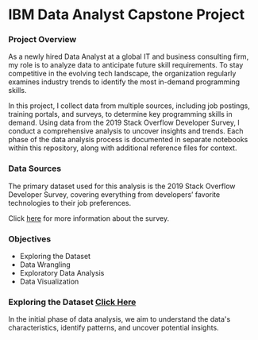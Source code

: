# IBM Data Analyst Capstone Project

### Project Overview

As a newly hired Data Analyst at a global IT and business consulting firm, my role is to analyze data to anticipate future skill requirements. To stay competitive in the evolving tech landscape, the organization regularly examines industry trends to identify the most in-demand programming skills.

In this project, I collect data from multiple sources, including job postings, training portals, and surveys, to determine key programming skills in demand. Using data from the 2019 Stack Overflow Developer Survey, I conduct a comprehensive analysis to uncover insights and trends.
Each phase of the data analysis process is documented in separate notebooks within this repository, along with additional reference files for context.

### Data Sources

The primary dataset used for this analysis is the 2019 Stack Overflow Developer Survey, covering everything from developers’ favorite technologies to their job preferences.

Click [here](https://survey.stackoverflow.co/2019) for more information about the survey.

### Objectives

- Exploring the Dataset
- Data Wrangling
- Exploratory Data Analysis
- Data Visualization

### Exploring the Dataset [Click Here](https://github.com/LinoyOkev/IBM_Data_Analyst_Capstone_Project/blob/main/1.Explore%20Data%20Set.ipynb)

In the initial phase of data analysis, we aim to understand the data's characteristics, identify patterns, and uncover potential insights.

